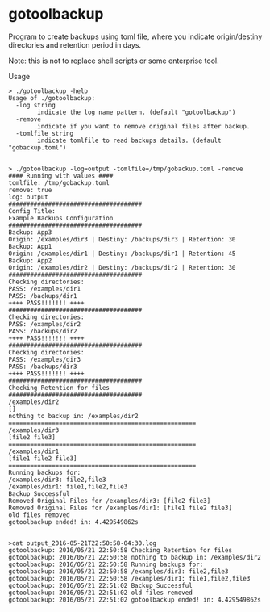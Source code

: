 gotoolbackup
============

Program to create backups using toml file, where you indicate origin/destiny directories and retention period in days.

Note: this is not to replace shell scripts or some enterprise tool.

Usage

    > ./gotoolbackup -help
    Usage of ./gotoolbackup:
      -log string
            indicate the log name pattern. (default "gotoolbackup")
      -remove
            indicate if you want to remove original files after backup.
      -tomlfile string
            indicate tomlfile to read backups details. (default "gobackup.toml")


    > ./gotoolbackup -log=output -tomlfile=/tmp/gobackup.toml -remove
    #### Running with values ####
    tomlfile: /tmp/gobackup.toml
    remove: true
    log: output
    #####################################
    Config Title:
    Example Backups Configuration
    #####################################
    Backup: App3
    Origin: /examples/dir3 | Destiny: /backups/dir3 | Retention: 30
    Backup: App1
    Origin: /examples/dir1 | Destiny: /backups/dir1 | Retention: 45
    Backup: App2
    Origin: /examples/dir2 | Destiny: /backups/dir2 | Retention: 30
    #####################################
    Checking directories:
    PASS: /examples/dir1
    PASS: /backups/dir1
    ++++ PASS!!!!!!! ++++
    #####################################
    Checking directories:
    PASS: /examples/dir2
    PASS: /backups/dir2
    ++++ PASS!!!!!!! ++++
    #####################################
    Checking directories:
    PASS: /examples/dir3
    PASS: /backups/dir3
    ++++ PASS!!!!!!! ++++
    #####################################
    Checking Retention for files
    #####################################
    /examples/dir2
    []
    nothing to backup in: /examples/dir2
    ====================================================
    /examples/dir3
    [file2 file3]
    ====================================================
    /examples/dir1
    [file1 file2 file3]
    ====================================================
    Running backups for:
    /examples/dir3: file2,file3
    /examples/dir1: file1,file2,file3
    Backup Successful
    Removed Original Files for /examples/dir3: [file2 file3]
    Removed Original Files for /examples/dir1: [file1 file2 file3]
    old files removed
    gotoolbackup ended! in: 4.429549862s


    >cat output_2016-05-21T22:50:58-04:30.log
    gotoolbackup: 2016/05/21 22:50:58 Checking Retention for files
    gotoolbackup: 2016/05/21 22:50:58 nothing to backup in: /examples/dir2
    gotoolbackup: 2016/05/21 22:50:58 Running backups for:
    gotoolbackup: 2016/05/21 22:50:58 /examples/dir3: file2,file3
    gotoolbackup: 2016/05/21 22:50:58 /examples/dir1: file1,file2,file3
    gotoolbackup: 2016/05/21 22:51:02 Backup Successful
    gotoolbackup: 2016/05/21 22:51:02 old files removed
    gotoolbackup: 2016/05/21 22:51:02 gotoolbackup ended! in: 4.429549862s
